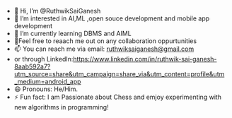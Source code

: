 - 👋 Hi, I’m @RuthwikSaiGanesh
- 👀 I’m interested in AI,ML ,open souce development and mobile app development
- 🌱 I’m currently learning DBMS and AIML
- 💞️Feel free to reaach me out on any collaboration oppurtunities 
- 📫 You can reach me via email: ruthwiksaiganesh@gmail.com
- or through LinkedIn:https://www.linkedin.com/in/ruthwik-sai-ganesh-8aab592a7?utm_source=share&utm_campaign=share_via&utm_content=profile&utm_medium=android_app
- 😄 Pronouns: He/Him.
- ⚡ Fun fact: I am Passionate about Chess and emjoy experimenting with new algorithms in programming!

<!---
RuthwikSaiGanesh/RuthwikSaiGanesh is a ✨ special ✨ repository because its `README.md` (this file) appears on your GitHub profile.
You can click the Preview link to take a look at your changes.
--->
